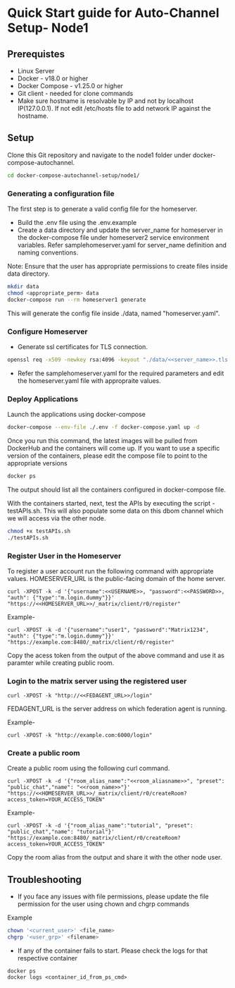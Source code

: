 # Quick Start guide for Auto-Channel Setup- Node1

## Prerequistes 

- Linux Server
- Docker - v18.0 or higher
- Docker Compose - v1.25.0 or higher
- Git client - needed for clone commands
- Make sure hostname is resolvable by IP and not by localhost IP(127.0.0.1). If not edit /etc/hosts file to add network IP against the hostname.



## Setup

Clone this Git repository and navigate to the node1 folder under docker-compose-autochannel.

```sh
cd docker-compose-autochannel-setup/node1/
```

### Generating a configuration file


The first step is to generate a valid config file for the homeserver. 
- Build the .env file using the .env.example 
- Create a data directory and update the server_name for homeserver in the docker-compose file under homeserver2 service environment variables. Refer samplehomeserver.yaml for server_name definition and naming conventions.

Note: Ensure that the user has appropriate permissions to create files inside data directory.



```sh
mkdir data
chmod <appropriate_perm> data
docker-compose run --rm homeserver1 generate
```

This will generate the config file inside ./data, named "homeserver.yaml".

### Configure Homeserver

- Generate ssl certificates for TLS connection.
```sh
openssl req -x509 -newkey rsa:4096 -keyout "./data/<<server_name>>.tls.key" -out "./data/<<server_name>>.tls.crt" -days 365 -nodes -subj "/O=matrix"
```

- Refer the samplehomeserver.yaml for the required parameters and edit the homeserver.yaml file with appropraite values.


### Deploy Applications

 Launch the applications using docker-compose 

```sh
docker-compose --env-file ./.env -f docker-compose.yaml up -d 
```

Once you run this command, the latest images will be pulled from DockerHub and the containers will come up. If you want to use a specific version of the containers, please edit the compose file to point to the appropriate versions

```sh
docker ps
```
The output should list all the containers configured in docker-compose file.

With the containers started, next, test the APIs by executing the script - testAPIs.sh. This will also populate some data on this dbom channel which we will access via the other node.

```sh
chmod +x testAPIs.sh
./testAPIs.sh
```

### Register User in the Homeserver

To register a user account run the following command with appropriate values. HOMESERVER_URL is the public-facing domain of the home server.  

```
curl -XPOST -k -d '{"username":<<USERNAME>>, "password":<<PASSWORD>>, "auth": {"type":"m.login.dummy"}}' "https://<<HOMESERVER_URL>>/_matrix/client/r0/register"
```
Example-
```
curl -XPOST -k -d '{"username":"user1", "password":"Matrix1234", "auth": {"type":"m.login.dummy"}}' "https://example.com:8480/_matrix/client/r0/register"
```

Copy the acess token from the output of the above command and use it as paramter while creating public room.

### Login to the matrix server using the registered user

```
curl -XPOST -k "http://<<FEDAGENT_URL>>/login"
```
FEDAGENT_URL is the server address on which federation agent is running.

Example-
```
curl -XPOST -k "http://example.com:6000/login"
```
### Create a public room 

Create a public room using the following curl command. 

```
curl -XPOST -k -d '{"room_alias_name":"<<room_aliasname>>", "preset": "public_chat","name": "<<room_name>>"}' "https://<<HOMESERVER_URL>>/_matrix/client/r0/createRoom?access_token=YOUR_ACCESS_TOKEN"
```
Example-
```
curl -XPOST -k -d '{"room_alias_name":"tutorial", "preset": "public_chat","name": "tutorial"}' "https://example.com:8480/_matrix/client/r0/createRoom?access_token=YOUR_ACCESS_TOKEN"
```
Copy the room alias from the output and share it with the other node user.


## Troubleshooting 

- If you face any issues with file permissions, please update the file permission for the user using chown and chgrp commands

Example 

```sh
chown '<current_user>' <file_name>
chgrp '<user_grp>' <filename>
```
- If any of the container fails to start. Please check the logs for that respective container 

```
docker ps
docker logs <container_id_from_ps_cmd>
```





